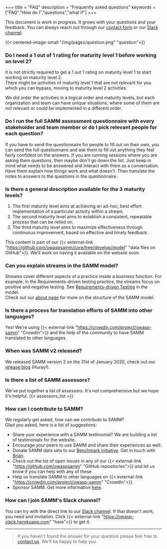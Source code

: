 +++
title = "FAQ"
description = "Frequently asked questions"
keywords = ["FAQ","How do I","questions","what if"]
+++

This document is work in progress. It grows with your questions and your feedback. You can always reach out through our [contact form](/contact/) or our [Slack channel](https://owasp.slack.com/messages/C0VF1EJGH).

{{< centered-image-small  "/img/pages/question.png" "question">}}

### Do I need a 1 out of 1 rating for maturity level 1 before working on level 2?

It is not strictly required to get a 1 out 1 rating on maturity level 1 to start working on maturity level 2. <br>
There might be activities of maturity level 1 that are not relevant for you which you can bypass, moving to maturity level 2 activities.

We did order the activities in a logical order and maturity levels, but each organization and team can have unique situations, where some of them are not relevant or could be implemented in a different order.

### Do I run the full SAMM assessment questionnaire with every stakeholder and team member or do I pick relevant people for each question?

If you have to send the questionnaire for people to fill out on their own, you can send the full questionnaire and ask them to fill out anything they feel fairly confident on the answers. If you are running sessions where you are asking them questions, then maybe don't go down the list. Just keep in mind what needs to be answered and interact with them as a conversation. Have them explain how things work and what doesn't. Then translate the notes to answers to the questions in the questionnaire.

### Is there a general description available for the 3 maturity levels?
1. The first maturity level aims at achieving an ad-hoc, best effort implementation of a particular activity within a stream.
2. The second maturity level aims to establish a consistent, repeatable process that can be relied on.
3. The third maturity level aims to maximize effectiveness through continuous improvement, based on effective and timely feedback.

This content is part of our {{< external-link "https://github.com/owaspsamm/core/tree/develop/model" "data files on GitHub">}}. We'll work on having it available on the website soon.

### Can you explain streams in the SAMM model?
Streams cover different aspects of a practice inside a business function. For example, in the Requirements-driven testing practice, the streams focus on positive and negative testing.
See [Requirements-driven Testing](https://owaspsamm.org/model/verification/requirements-driven-testing/) in the model.  
Check out our [about page](/about) for more on the structure of the SAMM model.

### Is there a process for translation efforts of SAMM into other languages?
Yes! We're using {{< external-link "https://crowdin.com/project/owasp-samm" "CrowdIn">}} and the help of the community to have SAMM translated to other languages.

### When was SAMM v2 released?

We released SAMM version 2 on the 31st of January 2020, check out our [release blog](https://owaspsamm.org/blog/2020/01/31/samm2-release/) (Huray!).

### Is there a list of SAMM assessors?
We've put together a list of assessors. It's not comprehensive but we hope it's helpful.
{{< assessors_list >}}

### How can I contribute to SAMM?
We regularly get asked, how can we contribute to SAMM?<br>
Glad you asked, here is a list of suggestions:

* Share your experience with a SAMM testimonial? We are building a list of testimonials for the website.
* Encourage your peers to use SAMM and share their experiences as well.
* Donate SAMM data sets to our [Benchmark initiative](https://owaspsamm.org/benchmarking/). Get in touch with [Brian](mailto:brian.glas@owasp.org).
* Check out the list of open issues in any of our {{< external-link "https://github.com/owaspsamm" "GitHub repositories">}} and let us know if you can help with any of these
* Help us translate SAMM to other languages on {{< external-link "https://crowdin.com/project/owasp-samm" "CrowdIn">}}.
* Sponsor SAMM. Get more information [here](https://owaspsamm.org/sponsors/).

### How can I join SAMM's Slack channel?
You can try with the direct link to our [Slack channel](https://owasp.slack.com/messages/C0VF1EJGH). If that doesn't work, you need and invitation. Click {{< external-link "https://owasp-slack.herokuapp.com" "here">}} to get it.

---

> If you haven't found the answer for your question please feel free to [contact us](/contact). We'll be happy to help you.
